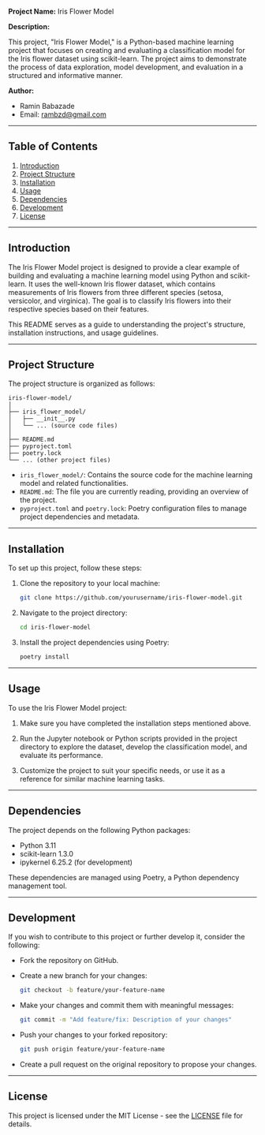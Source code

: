 **Project Name:** Iris Flower Model



**Description:** 

This project, "Iris Flower Model," is a Python-based machine learning project that focuses on creating and evaluating a classification model for the Iris flower dataset using scikit-learn. The project aims to demonstrate the process of data exploration, model development, and evaluation in a structured and informative manner.

**Author:**

- Ramin Babazade
- Email: rambzd@gmail.com

---

## Table of Contents

1. [Introduction](#introduction)
2. [Project Structure](#project-structure)
3. [Installation](#installation)
4. [Usage](#usage)
5. [Dependencies](#dependencies)
6. [Development](#development)
7. [License](#license)

---

## Introduction

The Iris Flower Model project is designed to provide a clear example of building and evaluating a machine learning model using Python and scikit-learn. It uses the well-known Iris flower dataset, which contains measurements of Iris flowers from three different species (setosa, versicolor, and virginica). The goal is to classify Iris flowers into their respective species based on their features.

This README serves as a guide to understanding the project's structure, installation instructions, and usage guidelines.

---

## Project Structure

The project structure is organized as follows:

```
iris-flower-model/
│
├── iris_flower_model/
│   ├── __init__.py
│   └── ... (source code files)
│
├── README.md
├── pyproject.toml
├── poetry.lock
└── ... (other project files)
```

- `iris_flower_model/`: Contains the source code for the machine learning model and related functionalities.
- `README.md`: The file you are currently reading, providing an overview of the project.
- `pyproject.toml` and `poetry.lock`: Poetry configuration files to manage project dependencies and metadata.

---

## Installation

To set up this project, follow these steps:

1. Clone the repository to your local machine:

   ```bash
   git clone https://github.com/yourusername/iris-flower-model.git
   ```

2. Navigate to the project directory:

   ```bash
   cd iris-flower-model
   ```

3. Install the project dependencies using Poetry:

   ```bash
   poetry install
   ```

---

## Usage

To use the Iris Flower Model project:

1. Make sure you have completed the installation steps mentioned above.

2. Run the Jupyter notebook or Python scripts provided in the project directory to explore the dataset, develop the classification model, and evaluate its performance.

3. Customize the project to suit your specific needs, or use it as a reference for similar machine learning tasks.

---

## Dependencies

The project depends on the following Python packages:

- Python 3.11
- scikit-learn 1.3.0
- ipykernel 6.25.2 (for development)

These dependencies are managed using Poetry, a Python dependency management tool.

---

## Development

If you wish to contribute to this project or further develop it, consider the following:

- Fork the repository on GitHub.

- Create a new branch for your changes:

  ```bash
  git checkout -b feature/your-feature-name
  ```

- Make your changes and commit them with meaningful messages:

  ```bash
  git commit -m "Add feature/fix: Description of your changes"
  ```

- Push your changes to your forked repository:

  ```bash
  git push origin feature/your-feature-name
  ```

- Create a pull request on the original repository to propose your changes.

---

## License

This project is licensed under the MIT License - see the [LICENSE](LICENSE) file for details.